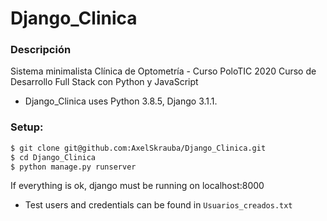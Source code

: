 # Django_Clinica #

### Descripción ###
Sistema minimalista Clínica de Optometría - Curso PoloTIC 2020
Curso de Desarrollo Full Stack con Python y JavaScript

* Django_Clinica uses Python 3.8.5, Django 3.1.1. 

### Setup: ### 
```bash
$ git clone git@github.com:AxelSkrauba/Django_Clinica.git
$ cd Django_Clinica
$ python manage.py runserver
```
If everything is ok, django must be running on localhost:8000

* Test users and credentials can be found in ```Usuarios_creados.txt```
